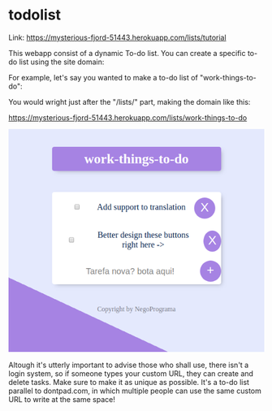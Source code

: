 # todolist

Link: https://mysterious-fjord-51443.herokuapp.com/lists/tutorial

This webapp consist of a dynamic To-do list. You can create a specific to-do list using the site domain:

For example, let's say you wanted to make a to-do list of "work-things-to-do":

You would wright just after the "/lists/" part, making the domain like this:

https://mysterious-fjord-51443.herokuapp.com/lists/work-things-to-do

![image couldn't be loaded.](assets/todolistdoc.png)


Altough it's utterly important to advise those who shall use, there isn't a login system, so if someone types your custom URL, they can create and delete tasks. Make sure to make it as unique as possible. It's a to-do list parallel to dontpad.com, in which multiple people can use the same custom URL to write at the same space! 



